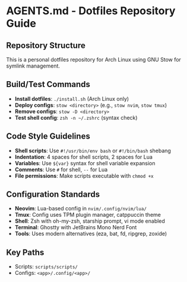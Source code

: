 # AGENTS.md - Dotfiles Repository Guide

## Repository Structure
This is a personal dotfiles repository for Arch Linux using GNU Stow for symlink management.

## Build/Test Commands
- **Install dotfiles**: `./install.sh` (Arch Linux only)
- **Deploy configs**: `stow <directory>` (e.g., `stow nvim`, `stow tmux`)
- **Remove configs**: `stow -D <directory>`
- **Test shell config**: `zsh -n ~/.zshrc` (syntax check)

## Code Style Guidelines
- **Shell scripts**: Use `#!/usr/bin/env bash` or `#!/bin/bash` shebang
- **Indentation**: 4 spaces for shell scripts, 2 spaces for Lua
- **Variables**: Use `${var}` syntax for shell variable expansion
- **Comments**: Use `#` for shell, `--` for Lua
- **File permissions**: Make scripts executable with `chmod +x`

## Configuration Standards
- **Neovim**: Lua-based config in `nvim/.config/nvim/lua/`
- **Tmux**: Config uses TPM plugin manager, catppuccin theme
- **Shell**: Zsh with oh-my-zsh, starship prompt, vi mode enabled
- **Terminal**: Ghostty with JetBrains Mono Nerd Font
- **Tools**: Uses modern alternatives (eza, bat, fd, ripgrep, zoxide)

## Key Paths
- Scripts: `scripts/scripts/`
- Configs: `<app>/.config/<app>/`